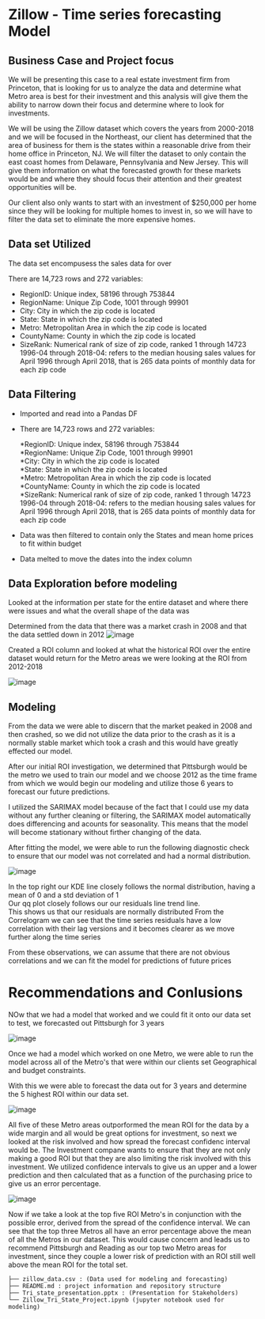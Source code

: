 # Zillow - Time series forecasting Model

## Business Case and Project focus
We will be presenting this case to a real estate investment firm from Princeton, that is looking for us to analyze the data and determine what Metro area is best for their investment and this analysis will give them the ability to narrow down their focus and determine where to look for investments.

We will be using the Zillow dataset which covers the years from 2000-2018 and we will be focused in the Northeast, our client has determined that the area of business for them is the states within a reasonable drive from their home office in Princeton, NJ.  We will filter the dataset to only contain the east coast homes from Delaware, Pennsylvania and New Jersey.  This will give them information on what the forecasted growth for these markets would be and where they should focus their attention and their greatest opportunities will be.

Our client also only wants to start with an investment of $250,000 per home since they will be looking for multiple homes to invest in, so we will have to filter the data set to eliminate the more expensive homes.

## Data set Utilized
The data set encompusess the sales data for over 

There are 14,723 rows and 272 variables:

* RegionID: Unique index, 58196 through 753844
* RegionName: Unique Zip Code, 1001 through 99901
* City: City in which the zip code is located
* State: State in which the zip code is located
* Metro: Metropolitan Area in which the zip code is located
* CountyName: County in which the zip code is located
* SizeRank: Numerical rank of size of zip code, ranked 1 through 14723 1996-04 through 2018-04: refers to the median housing sales values for April 1996 through April 2018, that is 265 data points of monthly data for each zip code


## Data Filtering

* Imported and read into a Pandas DF
* There are 14,723 rows and 272 variables:

    *RegionID: Unique index, 58196 through 753844<br>
    *RegionName: Unique Zip Code, 1001 through 99901<br>
    *City: City in which the zip code is located<br>
    *State: State in which the zip code is located<br>
    *Metro: Metropolitan Area in which the zip code is located<br>
    *CountyName: County in which the zip code is located<br>
    *SizeRank: Numerical rank of size of zip code, ranked 1 through 14723 1996-04 through 2018-04: refers to the median housing sales values for April 1996       through April 2018, that is 265 data points of monthly data for each zip code<br>
* Data was then filtered to contain only the States and mean home prices to fit within budget 
* Data melted to move the dates into the index column


## Data Exploration before modeling


Looked at the information per state for the entire dataset and where there were issues and what the overall shape of the data was<br>

Determined from the data that there was a market crash in 2008 and that the data settled down in 2012
![image](https://user-images.githubusercontent.com/98813858/188322068-07e6722c-3512-4c79-a3a5-bb35dbca9e11.png)

Created a ROI column and looked at what the historical ROI over the entire dataset would return for the Metro areas we were looking at the ROI from 2012-2018

![image](https://user-images.githubusercontent.com/98813858/188322241-6db913ff-1a0b-4784-b707-76400428ef57.png)

## Modeling

From the data we were able to discern that the market peaked in 2008 and then crashed, so we did not utilize the data prior to the crash as it is a normally stable market which took a crash and this would have greatly effected our model.

After our initial ROI investigation, we determined that Pittsburgh would be the metro we used to train our model and we choose 2012 as the time frame from which we would begin our modeling and utilize those 6 years to forecast our future predictions.

I utilized the SARIMAX model because of the fact that I could use my data without any further cleaning or filtering, the SARIMAX model automatically does differencing and acounts for seasonality.  This means that the model will become stationary without firther changing of the data.

After fitting the model, we were able to run the following diagnostic check to ensure that our model was not correlated and had a normal distribution.

![image](https://user-images.githubusercontent.com/98813858/188423669-f869ce65-e6e2-49b2-9aa3-df60120979d5.png)

In the top right our KDE line closely follows the normal distribution, having a mean of 0 and a std   deviation of 1<br>
Our qq plot closely follows our our residuals line trend line.  <br>This shows us that our residuals are normally distributed
From the Correlogram we can see that the time series residuals have a low correlation with their lag versions and it becomes clearer as we move further along the time series


From these observations, we can assume that there are not obvious correlations and we can fit the model for predictions of future prices

# Recommendations and Conlusions

NOw that we had a model that worked and we could fit it onto our data set to test, we forecasted out Pittsburgh for 3 years

![image](https://user-images.githubusercontent.com/98813858/188433126-5a8c47d3-8c69-4aed-90c3-a8e55271dcbf.png)


Once we had a model which worked on one Metro, we were able to run the model across all of the Metro's that were within our clients set Geographical and budget constraints.

With this we were able to forecast the data out for 3 years and determine the 5 highest ROI within our data set.

![image](https://user-images.githubusercontent.com/98813858/188448375-e7411da7-cbe1-43df-84ee-62667b634809.png)

All five of these Metro areas outporformed the mean ROI for the data by a wide margin and all would be great options for investment, so next we looked at the risk involved and how spread the forecast confidenc interval would be.  The Investment compane wants to ensure that they are not only making a good ROI but that they are also limiting the risk involved with this investment.  We utilized confidence intervals to give us an upper and a lower prediction and then calculated that as a function of the purchasing price to give us an error percentage.

![image](https://user-images.githubusercontent.com/98813858/188448455-1dd4b725-edbd-4cca-920e-86afca7f0815.png)


Now if we take a look at the top five ROI Metro's in conjunction with the possible error, derived from the spread of the confidence interval.  We can see that the top three Metros all have an error percentage above the mean of all the Metros in our dataset.  This would cause concern and leads us to recommend Pittsburgh and Reading as our top two Metro areas for investment, since they couple a lower risk of prediction with an ROI still well above the mean ROI for the total set.




```
├── zillow_data.csv : (Data used for modeling and forecasting)
├── README.md : project information and repository structure
├── Tri_state_presentation.pptx : (Presentation for Stakeholders)
└── Zillow_Tri_State_Project.ipynb (jupyter notebook used for modeling)
```


















